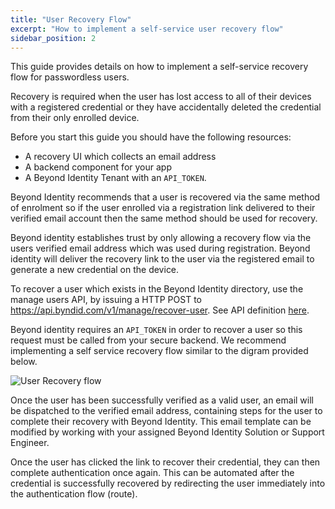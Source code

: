 ```yaml
---
title: "User Recovery Flow"
excerpt: "How to implement a self-service user recovery flow"
sidebar_position: 2
---
```


This guide provides details on how to implement a self-service recovery flow for passwordless users. 

Recovery is required when the user has lost access to all of their devices with a registered credential or they have accidentally deleted the credential from their only enrolled device.

Before you start this guide you should have the following resources:
* A recovery UI which collects an email address
* A backend component for your app
* A Beyond Identity Tenant with an `API_TOKEN`.

Beyond Identity recommends that a user is recovered via the same method of enrolment so if the user enrolled via a registration link delivered to their verified email account then the same method should be used for recovery. 

Beyond identity establishes trust by only allowing a recovery flow via the users verified email address which was used during registration. Beyond identity will deliver the recovery link to the user via the registered email to generate a new credential on the device. 

To recover a user which exists in the Beyond Identity directory, use the manage users API, by issuing a HTTP POST to https://api.byndid.com/v1/manage/recover-user. See API definition [here](/api/v0#tag/Users/operation/RecoverUser).

Beyond identity requires an `API_TOKEN` in order to recover a user so this request must be called from your secure backend. We recommend implementing a self service recovery flow similar to the digram provided below.

![User Recovery flow](/assets/user-recovery-flow.png)

Once the user has been successfully verified as a valid user, an email will be dispatched to the verified email address, containing steps for the user to complete their recovery with Beyond Identity. This email template can be modified by working with your assigned Beyond Identity Solution or Support Engineer. 

Once the user has clicked the link to recover their credential, they can then complete authentication once again. This can be automated after the credential is successfully recovered by redirecting the user immediately into the authentication flow (route).